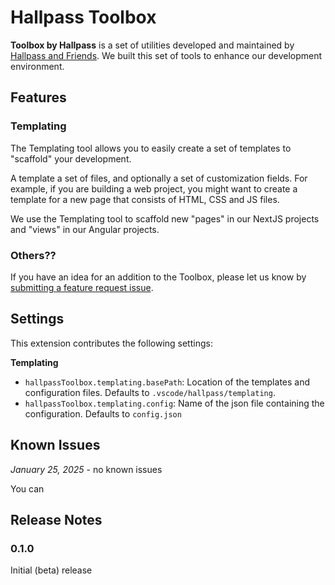 # Hallpass Toolbox

**Toolbox by Hallpass** is a set of utilities developed and maintained by [Hallpass and Friends](https://academy.hallpassandfriends.com).  We built this set of tools to enhance our development environment.



## Features

### Templating

The Templating tool allows you to easily create a set of templates to "scaffold" your development.

A template a set of files, and optionally a set of customization fields. For example, 
if you are building a web project, you might want to create a template for a new page that consists of HTML, CSS and JS files.

We use the Templating tool to scaffold new "pages" in our NextJS projects and "views" in our Angular projects. 

### Others??

If you have an idea for an addition to the Toolbox, please let us know by [submitting a feature request issue](https://github.com/hallpass-and-friends/hallpass-toolbox-vscode-extension/issues).


## Settings

This extension contributes the following settings:

**Templating**

* `hallpassToolbox.templating.basePath`: Location of the templates and configuration files. Defaults to `.vscode/hallpass/templating`.
* `hallpassToolbox.templating.config`: Name of the json file containing the configuration. Defaults to `config.json`

## Known Issues

*January 25, 2025* - no known issues

You can 

## Release Notes

### 0.1.0

Initial (beta) release


